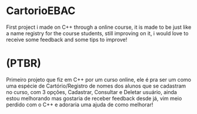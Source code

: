 # CartorioEBAC
First project i made on C++ through a online course, it is made to be just like a name registry for the course students, still improving on it, i would love to receive some feedback and some tips to improve!

# (PTBR)

Primeiro projeto que fiz em C++ por um curso online, ele é pra ser um como uma espécie de Cartório/Registro de nomes dos alunos que se cadastram no curso, com 3 opções, Cadastrar, Consultar e Deletar usuário, ainda estou melhorando mas gostaria de receber feedback desde já, vim meio perdido com o C++ e adoraria uma ajuda de como melhorar! 
